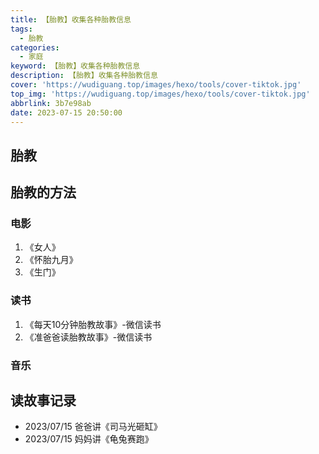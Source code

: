 ```yaml
---
title: 【胎教】收集各种胎教信息
tags:
  - 胎教
categories:
  - 家庭
keyword: 【胎教】收集各种胎教信息
description: 【胎教】收集各种胎教信息
cover: 'https://wudiguang.top/images/hexo/tools/cover-tiktok.jpg'
top_img: 'https://wudiguang.top/images/hexo/tools/cover-tiktok.jpg'
abbrlink: 3b7e98ab
date: 2023-07-15 20:50:00
---
```


## 胎教

## 胎教的方法

### 电影

1. 《女人》
2. 《怀胎九月》
3. 《生门》

### 读书

1. 《每天10分钟胎教故事》-微信读书
2. 《准爸爸读胎教故事》-微信读书

### 音乐

## 读故事记录

* 2023/07/15 爸爸讲《司马光砸缸》
* 2023/07/15 妈妈讲《龟兔赛跑》